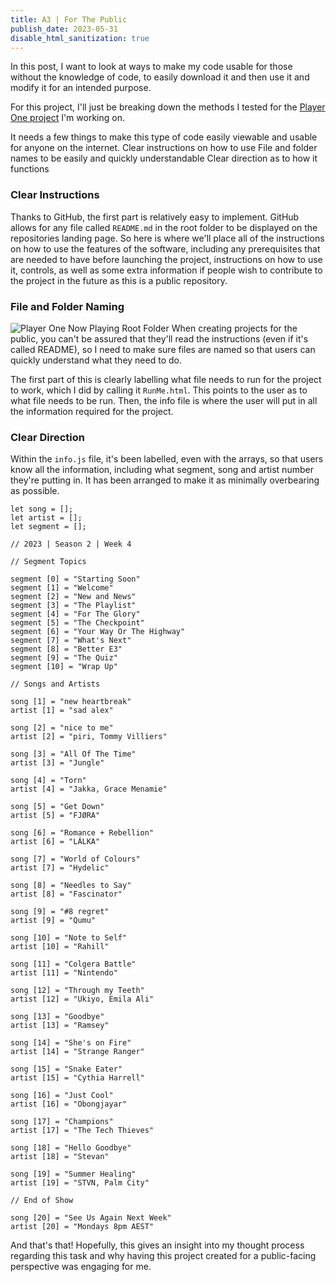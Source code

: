 ```yaml
---
title: A3 | For The Public
publish_date: 2023-05-31
disable_html_sanitization: true
---
```


In this post, I want to look at ways to make my code usable for those without the knowledge of code, to easily download it and then use it and modify it for an intended purpose.

For this project, I'll just be breaking down the methods I tested for the [Player One project](https://github.com/DJam98/PlayerOneNowPlaying) I'm working on.

It needs a few things to make this type of code easily viewable and usable for anyone on the internet. 
Clear instructions on how to use
File and folder names to be easily and quickly understandable
Clear direction as to how it functions

### Clear Instructions
Thanks to GitHub, the first part is relatively easy to implement. GitHub allows for any file called `README.md` in the root folder to be displayed on the repositories landing page. So here is where we'll place all of the instructions on how to use the features of the software, including any prerequisites that are needed to have before launching the project, instructions on how to use it, controls, as well as some extra information if people wish to contribute to the project in the future as this is a public repository.


### File and Folder Naming
<image src="https://cdn.discordapp.com/attachments/885903546095112254/1113712904194244608/Screenshot_2023-06-01_at_4.16.56_pm.png" alt="Player One Now Playing Root Folder">
When creating projects for the public, you can't be assured that they'll read the instructions (even if it's called README), so I need to make sure files are named so that users can quickly understand what they need to do. 

The first part of this is clearly labelling what file needs to run for the project to work, which I did by calling it `RunMe.html`. This points to the user as to what file needs to be run. Then, the info file is where the user will put in all the information required for the project.

### Clear Direction
Within the `info.js` file, it's been labelled, even with the arrays, so that users know all the information, including what segment, song and artist number they're putting in. It has been arranged to make it as minimally overbearing as possible.

```
let song = [];
let artist = [];
let segment = [];

// 2023 | Season 2 | Week 4

// Segment Topics

segment [0] = "Starting Soon"
segment [1] = "Welcome"
segment [2] = "New and News"
segment [3] = "The Playlist"
segment [4] = "For The Glory"
segment [5] = "The Checkpoint"
segment [6] = "Your Way Or The Highway"
segment [7] = "What's Next"
segment [8] = "Better E3"
segment [9] = "The Quiz"
segment [10] = "Wrap Up"

// Songs and Artists

song [1] = "new heartbreak"
artist [1] = "sad alex"

song [2] = "nice to me"
artist [2] = "piri, Tommy Villiers"

song [3] = "All Of The Time"
artist [3] = "Jungle"

song [4] = "Torn"
artist [4] = "Jakka, Grace Menamie"

song [5] = "Get Down"
artist [5] = "FJØRA"

song [6] = "Romance + Rebellion"
artist [6] = "LÁLKA"

song [7] = "World of Colours"
artist [7] = "Hydelic"

song [8] = "Needles to Say"
artist [8] = "Fascinator"

song [9] = "#8 regret"
artist [9] = "Qumu"

song [10] = "Note to Self"
artist [10] = "Rahill"

song [11] = "Colgera Battle"
artist [11] = "Nintendo"

song [12] = "Through my Teeth"
artist [12] = "Ukiyo, Emila Ali"

song [13] = "Goodbye"
artist [13] = "Ramsey"

song [14] = "She's on Fire"
artist [14] = "Strange Ranger"

song [15] = "Snake Eater"
artist [15] = "Cythia Harrell"

song [16] = "Just Cool"
artist [16] = "Obongjayar"

song [17] = "Champions"
artist [17] = "The Tech Thieves"

song [18] = "Hello Goodbye"
artist [18] = "Stevan"

song [19] = "Summer Healing"
artist [19] = "STVN, Palm City"

// End of Show

song [20] = "See Us Again Next Week"
artist [20] = "Mondays 8pm AEST"
```

And that's that! Hopefully, this gives an insight into my thought process regarding this task and why having this project created for a public-facing perspective was engaging for me.
